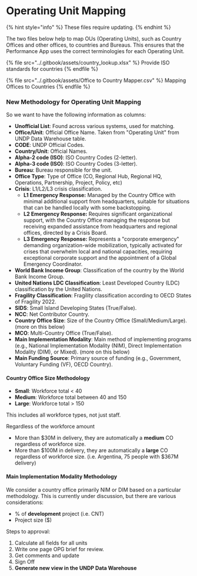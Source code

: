 # Operating Unit Mapping

{% hint style="info" %}
These files require updating.
{% endhint %}

The two files below help to map OUs (Operating Units), such as Country Offices and other offices, to countries and Bureaus. This ensures that the Performance App uses the correct terminologies for each Operating Unit.

{% file src="../.gitbook/assets/country_lookup.xlsx" %}
Provide ISO standards for countries
{% endfile %}

{% file src="../.gitbook/assets/Office to Country Mapper.csv" %}
Mapping Offices to Countries
{% endfile %}

### New Methodology for Operating Unit Mapping

So we want to have the following information as columns:

* **Unofficial List**: Found across various systems, used for matching.
* **Office/Unit**: Official Office Name. Taken from "Operating Unit" from UNDP Data Warehouse table.
* **CODE**: UNDP Official Codes.
* **Country/Unit**: Official Names.
* **Alpha-2 code (ISO)**: ISO Country Codes (2-letter).
* **Alpha-3 code (ISO)**: ISO Country Codes (3-letter).
* **Bureau**: Bureau responsible for the unit.
* **Office Type**: Type of Office (CO, Regional Hub, Regional HQ, Operations, Partnership, Project, Policy, etc)
* **Crisis**: L1/L2/L3 crisis classification.
  * **L1 Emergency Response:** Managed by the Country Office with minimal additional support from headquarters, suitable for situations that can be handled locally with some backstopping.
  * **L2 Emergency Response:** Requires significant organizational support, with the Country Office managing the response but receiving expanded assistance from headquarters and regional offices, directed by a Crisis Board.&#x20;
  * &#x20;**L3 Emergency Response:** Represents a "corporate emergency" demanding organization-wide mobilization, typically activated for crises that overwhelm local and national capacities, requiring exceptional corporate support and the appointment of a Global Emergency Coordinator.
* **World Bank Income Group**: Classification of the country by the World Bank Income Group.
* **United Nations LDC Classification**: Least Developed Country (LDC) classification by the United Nations.
* **Fragility Classification**: Fragility classification according to OECD States of Fragility 2022.
* **SIDS**: Small Island Developing States (True/False).
* **NCC**: Net Contributor Country. &#x20;
* **Country Office Size**: Size of the Country Office (Small/Medium/Large). (more on this below)
* **MCO**: Multi-Country Office (True/False).
* **Main Implementation Modality**: Main method of implementing programs (e.g., National Implementation Modality (NIM), Direct Implementation Modality (DIM), or Mixed). (more on this below)
* **Main Funding Source**: Primary source of funding (e.g., Government, Voluntary Funding (VF), OECD Country).

#### Country Office Size Methodology

* **Small**: Workforce total < 40
* **Medium**: Workforce total between 40 and 150
* **Large**: Workforce total > 150

This includes all workforce types, not just staff.&#x20;

Regardless of the workforce amount

* More than $30M in delivery, they are automatically a **medium** CO regardless of workforce size.&#x20;
* More than $100M in delivery, they are automatically a **large** CO regardless of workforce size. (i.e. Argentina, 75 people with $367M delivery)

#### Main Implementation Modality Methodology

We consider a country office primarily NIM or DIM based on a particular methodology. This is currently under discussion, but there are various considerations:&#x20;

* % of **development** project (i.e. CNT)
* Project size ($)

Steps to approval:

1. Calculate all fields for all units
2. Write one page OPG brief for review.
3. Get comments and update
4. Sign Off
5. **Generate new view in the UNDP Data Warehouse**&#x20;





